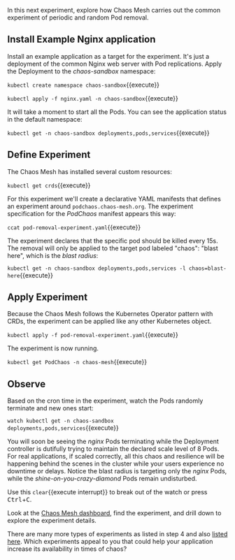 In this next experiment, explore how Chaos Mesh carries out the common experiment of periodic and random Pod removal.

## Install Example Nginx application

Install an example application as a target for the experiment. It's just a deployment of the common Nginx web server with Pod replications. Apply the Deployment to the _chaos-sandbox_ namespace:

`kubectl create namespace chaos-sandbox`{{execute}}

`kubectl apply -f nginx.yaml -n chaos-sandbox`{{execute}}

It will take a moment to start all the Pods. You can see the application status in the default namespace:

`kubectl get -n chaos-sandbox deployments,pods,services`{{execute}}

## Define Experiment

The Chaos Mesh has installed several custom resources:

`kubectl get crds`{{execute}}

For this experiment we'll create a declarative YAML manifests that defines an experiment around `podchaos.chaos-mesh.org`. The experiment specification for the _PodChaos_ manifest appears this way:

`ccat pod-removal-experiment.yaml`{{execute}}

The experiment declares that the specific pod should be killed every 15s. The removal will only be applied to the target pod labeled "chaos": "blast here", which is the _blast radius_:

`kubectl get -n chaos-sandbox deployments,pods,services -l chaos=blast-here`{{execute}}

## Apply Experiment

Because the Chaos Mesh follows the Kubernetes Operator pattern with CRDs, the experiment can be applied like any other Kubernetes object.

`kubectl apply -f pod-removal-experiment.yaml`{{execute}}

The experiment is now running.

`kubectl get PodChaos -n chaos-mesh`{{execute}}

## Observe

Based on the cron time in the experiment, watch the Pods randomly terminate and new ones start:

`watch kubectl get -n chaos-sandbox deployments,pods,services`{{execute}}

You will soon be seeing the _nginx_ Pods terminating while the Deployment controller is dutifully trying to maintain the declared scale level of 8 Pods. For real applications, if scaled correctly, all this chaos and resilience will be happening behind the scenes in the cluster while your users experience no downtime or delays. Notice the blast radius is targeting only the _nginx_ Pods, while the _shine-on-you-crazy-diamond_ Pods remain undisturbed.

Use this `clear`{{execute interrupt}} to break out of the watch or press <kbd>Ctrl</kbd>+<kbd>C</kbd>.

Look at the [Chaos Mesh dashboard](https://[[HOST_SUBDOMAIN]]-31111-[[KATACODA_HOST]].environments.katacoda.com/), find the experiment, and drill down to explore the experiment details.

There are many more types of experiments as listed in step 4 and also [listed here](https://github.com/chaos-mesh/chaos-mesh#chaos-operator). Which experiments appeal to you that could help your application increase its availability in times of chaos?
